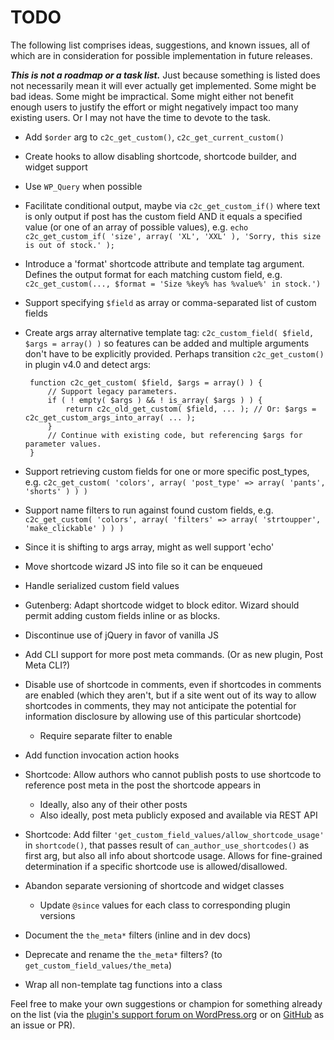 # TODO

The following list comprises ideas, suggestions, and known issues, all of which are in consideration for possible implementation in future releases.

***This is not a roadmap or a task list.*** Just because something is listed does not necessarily mean it will ever actually get implemented. Some might be bad ideas. Some might be impractical. Some might either not benefit enough users to justify the effort or might negatively impact too many existing users. Or I may not have the time to devote to the task.

* Add `$order` arg to `c2c_get_custom()`, `c2c_get_current_custom()`
* Create hooks to allow disabling shortcode, shortcode builder, and widget support
* Use `WP_Query` when possible
* Facilitate conditional output, maybe via `c2c_get_custom_if()` where text is only output if post has the custom field AND it equals a specified value (or one of an array of possible values), e.g. `echo c2c_get_custom_if( 'size', array( 'XL', 'XXL' ), 'Sorry, this size is out of stock.' );`
* Introduce a 'format' shortcode attribute and template tag argument. Defines the output format for each matching custom field, e.g. `c2c_get_custom(..., $format = 'Size %key% has %value%' in stock.')`
* Support specifying `$field` as array or comma-separated list of custom fields
* Create args array alternative template tag: `c2c_custom_field( $field, $args = array() )` so features can be added and multiple arguments don't have to be explicitly provided. Perhaps transition `c2c_get_custom()` in plugin v4.0 and detect args:

   ```
    function c2c_get_custom( $field, $args = array() ) {
        // Support legacy parameters.
        if ( ! empty( $args ) && ! is_array( $args ) ) {
            return c2c_old_get_custom( $field, ... ); // Or: $args = c2c_get_custom_args_into_array( ... );
        }
        // Continue with existing code, but referencing $args for parameter values.
    }
   ```
* Support retrieving custom fields for one or more specific post_types, e.g. `c2c_get_custom( 'colors', array( 'post_type' => array( 'pants', 'shorts' ) ) )`
* Support name filters to run against found custom fields, e.g. `c2c_get_custom( 'colors', array( 'filters' => array( 'strtoupper', 'make_clickable' ) ) )`
* Since it is shifting to args array, might as well support 'echo'
* Move shortcode wizard JS into file so it can be enqueued
* Handle serialized custom field values
* Gutenberg: Adapt shortcode widget to block editor. Wizard should permit adding custom fields inline or as blocks.
* Discontinue use of jQuery in favor of vanilla JS
* Add CLI support for more post meta commands. (Or as new plugin, Post Meta CLI?)
* Disable use of shortcode in comments, even if shortcodes in comments are enabled (which they aren't, but if a site went out of its way to allow shortcodes in comments, they may not anticipate the potential for information disclosure by allowing use of this particular shortcode)
    * Require separate filter to enable
* Add function invocation action hooks
* Shortcode: Allow authors who cannot publish posts to use shortcode to reference post meta in the post the shortcode appears in
    * Ideally, also any of their other posts
    * Also ideally, post meta publicly exposed and available via REST API
* Shortcode: Add filter `'get_custom_field_values/allow_shortcode_usage'` in `shortcode()`, that passes result of `can_author_use_shortcodes()` as first arg, but also all info about shortcode usage. Allows for fine-grained determination if a specific shortcode use is allowed/disallowed.
* Abandon separate versioning of shortcode and widget classes
    * Update `@since` values for each class to corresponding plugin versions
* Document the `the_meta*` filters (inline and in dev docs)
* Deprecate and rename the `the_meta*` filters? (to `get_custom_field_values/the_meta`)
* Wrap all non-template tag functions into a class

Feel free to make your own suggestions or champion for something already on the list (via the [plugin's support forum on WordPress.org](https://wordpress.org/support/plugin/get-custom-field-values/) or on [GitHub](https://github.com/coffee2code/get-custom-field-values/) as an issue or PR).
